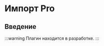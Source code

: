# Импорт Pro

<PluginInfo commercial="true" name="action-import-pro"></PluginInfo>

## Введение

:::warning
Плагин находится в разработке.
:::